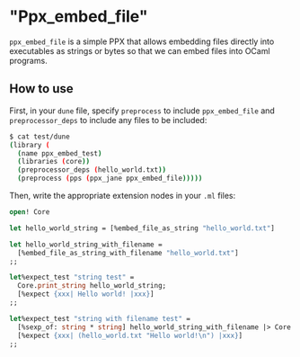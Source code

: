"Ppx_embed_file"
================

`ppx_embed_file` is a simple PPX that allows embedding files directly into executables as strings or
bytes so that we can embed files into OCaml programs.

## How to use

First, in your `dune` file, specify `preprocess` to include `ppx_embed_file` and
`preprocessor_deps` to include any files to be included:

```sh
$ cat test/dune
(library (
  (name ppx_embed_test)
  (libraries (core))
  (preprocessor_deps (hello_world.txt))
  (preprocess (pps (ppx_jane ppx_embed_file)))))
```

Then, write the appropriate extension nodes in your `.ml` files:

```ocaml
open! Core

let hello_world_string = [%embed_file_as_string "hello_world.txt"]

let hello_world_string_with_filename =
  [%embed_file_as_string_with_filename "hello_world.txt"]
;;

let%expect_test "string test" =
  Core.print_string hello_world_string;
  [%expect {xxx| Hello world! |xxx}]
;;

let%expect_test "string with filename test" =
  [%sexp_of: string * string] hello_world_string_with_filename |> Core.print_s;
  [%expect {xxx| (hello_world.txt "Hello world!\n") |xxx}]
;;
```
